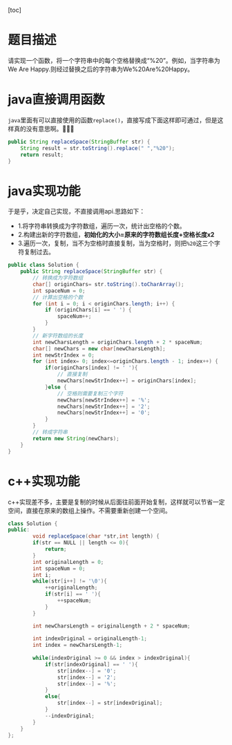 [toc]
# 题目描述
请实现一个函数，将一个字符串中的每个空格替换成“%20”。例如，当字符串为We Are Happy.则经过替换之后的字符串为We%20Are%20Happy。

# java直接调用函数
`java`里面有可以直接使用的函数`replace()`，直接写成下面这样即可通过，但是这样真的没有意思啊。🤣🤣🤣
```java
public String replaceSpace(StringBuffer str) {
    String result = str.toString().replace(" ","%20");
    return result;
}
```
# java实现功能
于是乎，决定自己实现，不直接调用api.思路如下：
- 1.将字符串转换成为字符数组，遍历一次，统计出空格的个数。
- 2.构建出新的字符数组，**初始化的大小=原来的字符数组长度+空格长度x2**
- 3.遍历一次，复制，当不为空格时直接复制，当为空格时，则把`%20`这三个字符复制过去。

```java
public class Solution {
    public String replaceSpace(StringBuffer str) {
        // 转换成为字符数组
        char[] originChars= str.toString().toCharArray();
        int spaceNum = 0;
        // 计算出空格的个数
        for (int i = 0; i < originChars.length; i++) {
            if (originChars[i] == ' ') {
                spaceNum++;
            }
        }
        // 新字符数组的长度
        int newCharsLength = originChars.length + 2 * spaceNum;
        char[] newChars = new char[newCharsLength];
        int newStrIndex = 0;
        for (int index= 0; index<=originChars.length - 1; index++) {
            if(originChars[index] != ' '){
                // 直接复制
                newChars[newStrIndex++] = originChars[index];
            }else {
                // 空格则需要复制三个字符
                newChars[newStrIndex++] = '%';
                newChars[newStrIndex++] = '2';
                newChars[newStrIndex++] = '0';
            }
        }
        // 转成字符串
        return new String(newChars);
    }
}
```
# c++实现功能
c++实现差不多，主要是复制的时候从后面往前面开始复制，这样就可以节省一定空间，直接在原来的数组上操作。不需要重新创建一个空间。
```java
class Solution {
public:
    	void replaceSpace(char *str,int length) {
		if(str == NULL || length <= 0){
            return;
        }
        int originalLength = 0;
        int spaceNum = 0;
        int i;
        while(str[i++] != '\0'){
            ++originalLength;
            if(str[i] == ' '){
                ++spaceNum;
            }
        }

        int newCharsLength = originalLength + 2 * spaceNum;
        
        int indexOriginal = originalLength-1;
        int index = newCharsLength-1;
        
        while(indexOriginal >= 0 && index > indexOriginal){
            if(str[indexOriginal] == ' '){
                str[index--] = '0';
                str[index--] = '2';
                str[index--] = '%';
            }
            else{
                str[index--] = str[indexOriginal];
            }
            --indexOriginal;
        }
    }
};
```
